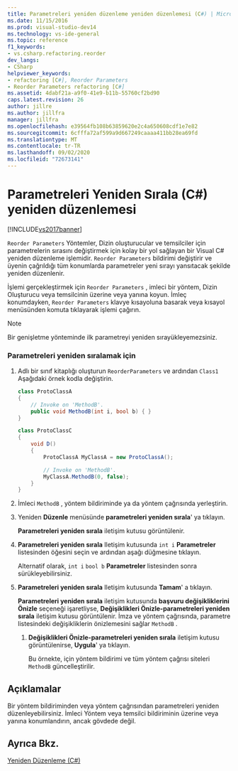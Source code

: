 ```yaml
---
title: Parametreleri yeniden düzenleme yeniden düzenlemesi (C#) | Microsoft Docs
ms.date: 11/15/2016
ms.prod: visual-studio-dev14
ms.technology: vs-ide-general
ms.topic: reference
f1_keywords:
- vs.csharp.refactoring.reorder
dev_langs:
- CSharp
helpviewer_keywords:
- refactoring [C#], Reorder Parameters
- Reorder Parameters refactoring [C#]
ms.assetid: 4dabf21a-a9f0-41e9-b11b-55760cf2bd90
caps.latest.revision: 26
author: jillre
ms.author: jillfra
manager: jillfra
ms.openlocfilehash: e39564fb108b63859620e2c4a650608cdf1e7e82
ms.sourcegitcommit: 6cfffa72af599a9d667249caaaa411bb28ea69fd
ms.translationtype: MT
ms.contentlocale: tr-TR
ms.lasthandoff: 09/02/2020
ms.locfileid: "72673141"
---
```

# <a name="reorder-parameters-refactoring-c"></a>Parametreleri Yeniden Sırala (C#) yeniden düzenlemesi
[!INCLUDE[vs2017banner](../includes/vs2017banner.md)]

`Reorder Parameters` Yöntemler, Dizin oluşturucular ve temsilciler için parametrelerin sırasını değiştirmek için kolay bir yol sağlayan bir Visual C# yeniden düzenleme işlemidir. `Reorder Parameters` bildirimi değiştirir ve üyenin çağrıldığı tüm konumlarda parametreler yeni sırayı yansıtacak şekilde yeniden düzenlenir.

 İşlemi gerçekleştirmek için `Reorder Parameters` , imleci bir yöntem, Dizin Oluşturucu veya temsilcinin üzerine veya yanına koyun. İmleç konumdayken, `Reorder Parameters` klavye kısayoluna basarak veya kısayol menüsünden komuta tıklayarak işlemi çağırın.

> [!NOTE]
> Bir genişletme yönteminde ilk parametreyi yeniden sırayükleyemezsiniz.

### <a name="to-reorder-parameters"></a>Parametreleri yeniden sıralamak için

1. Adlı bir sınıf kitaplığı oluşturun `ReorderParameters` ve ardından `Class1` Aşağıdaki örnek kodla değiştirin.

    ```csharp
    class ProtoClassA
    {
        // Invoke on 'MethodB'.
        public void MethodB(int i, bool b) { }
    }

    class ProtoClassC
    {
        void D()
        {
            ProtoClassA MyClassA = new ProtoClassA();

            // Invoke on 'MethodB'.
            MyClassA.MethodB(0, false);
        }
    }
    ```

2. İmleci `MethodB` , yöntem bildiriminde ya da yöntem çağrısında yerleştirin.

3. Yeniden **Düzenle** menüsünde **parametreleri yeniden sırala**' ya tıklayın.

     **Parametreleri yeniden sırala** iletişim kutusu görüntülenir.

4. **Parametreleri yeniden sırala** Iletişim kutusunda `int i` **Parametreler** listesinden öğesini seçin ve ardından aşağı düğmesine tıklayın.

     Alternatif olarak, `int i` `bool b` **Parametreler** listesinden sonra sürükleyebilirsiniz.

5. **Parametreleri yeniden sırala** Iletişim kutusunda **Tamam**' a tıklayın.

     **Parametreleri yeniden sırala** iletişim kutusunda **başvuru değişikliklerini Önizle** seçeneği işaretliyse, **Değişiklikleri Önizle-parametreleri yeniden sırala** iletişim kutusu görüntülenir. İmza ve yöntem çağrısında, parametre listesindeki değişikliklerin önizlemesini sağlar `MethodB` .

    1. **Değişiklikleri Önizle-parametreleri yeniden sırala** iletişim kutusu görüntülenirse, **Uygula**' ya tıklayın.

         Bu örnekte, için yöntem bildirimi ve tüm yöntem çağrısı siteleri `MethodB` güncelleştirilir.

## <a name="remarks"></a>Açıklamalar
 Bir yöntem bildiriminden veya yöntem çağrısından parametreleri yeniden düzenleyebilirsiniz. İmleci Yöntem veya temsilci bildiriminin üzerine veya yanına konumlandırın, ancak gövdede değil.

## <a name="see-also"></a>Ayrıca Bkz.
 [Yeniden Düzenleme (C#)](../csharp-ide/refactoring-csharp.md)